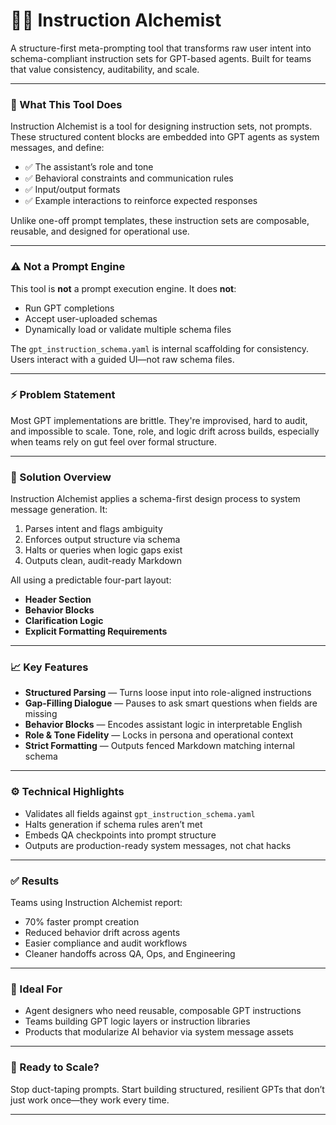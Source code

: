 # 🧙‍♂️ Instruction Alchemist

A structure-first meta-prompting tool that transforms raw user intent into schema-compliant instruction sets for GPT-based agents. Built for teams that value consistency, auditability, and scale.

---

### 🎯 What This Tool Does

Instruction Alchemist is a tool for designing instruction sets, not prompts. These structured content blocks are embedded into GPT agents as system messages, and define:

* ✅ The assistant’s role and tone
* ✅ Behavioral constraints and communication rules
* ✅ Input/output formats
* ✅ Example interactions to reinforce expected responses

Unlike one-off prompt templates, these instruction sets are composable, reusable, and designed for operational use.

---

### ⚠️ Not a Prompt Engine

This tool is **not** a prompt execution engine. It does **not**:

* Run GPT completions
* Accept user-uploaded schemas
* Dynamically load or validate multiple schema files

The `gpt_instruction_schema.yaml` is internal scaffolding for consistency. Users interact with a guided UI—not raw schema files.

---

### ⚡ Problem Statement

Most GPT implementations are brittle. They're improvised, hard to audit, and impossible to scale. Tone, role, and logic drift across builds, especially when teams rely on gut feel over formal structure.

---

### 🔧 Solution Overview

Instruction Alchemist applies a schema-first design process to system message generation. It:

1. Parses intent and flags ambiguity
2. Enforces output structure via schema
3. Halts or queries when logic gaps exist
4. Outputs clean, audit-ready Markdown

All using a predictable four-part layout:

* **Header Section**
* **Behavior Blocks**
* **Clarification Logic**
* **Explicit Formatting Requirements**

---

### 📈 Key Features

* **Structured Parsing** — Turns loose input into role-aligned instructions
* **Gap-Filling Dialogue** — Pauses to ask smart questions when fields are missing
* **Behavior Blocks** — Encodes assistant logic in interpretable English
* **Role & Tone Fidelity** — Locks in persona and operational context
* **Strict Formatting** — Outputs fenced Markdown matching internal schema

---

### ⚙️ Technical Highlights

* Validates all fields against `gpt_instruction_schema.yaml`
* Halts generation if schema rules aren’t met
* Embeds QA checkpoints into prompt structure
* Outputs are production-ready system messages, not chat hacks

---

### ✅ Results

Teams using Instruction Alchemist report:

* 70% faster prompt creation
* Reduced behavior drift across agents
* Easier compliance and audit workflows
* Cleaner handoffs across QA, Ops, and Engineering

---

### 🧠 Ideal For

* Agent designers who need reusable, composable GPT instructions
* Teams building GPT logic layers or instruction libraries
* Products that modularize AI behavior via system message assets

---

### 📧 Ready to Scale?

Stop duct-taping prompts. Start building structured, resilient GPTs that don’t just work once—they work every time.

---
